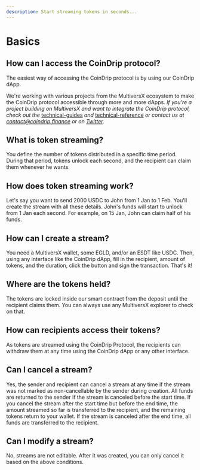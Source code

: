 ```yaml
---
description: Start streaming tokens in seconds...
---
```


# Basics

## How can I access the CoinDrip protocol?

The easiest way of accessing the CoinDrip protocol is by using our CoinDrip dApp.

We're working with various projects from the MultiversX ecosystem to make the CoinDrip protocol accessible through more and more dApps. _If you're a project building on MultiversX and want to integrate the CoinDrip protocol, check out the_ [technical-guides](../technical-guides/ "mention") _and_ [technical-reference](../technical-reference/ "mention") _or contact us at contact@coindrip.finance or on_ [_Twitter_](https://twitter.com/CoinDripHQ)_._

## What is token streaming?

You define the number of tokens distributed in a specific time period. During that period, tokens unlock each second, and the recipient can claim them whenever he wants.

## How does token streaming work?

Let's say you want to send 2000 USDC to John from 1 Jan to 1 Feb. You'll create the stream with all these details. John's funds will start to unlock from 1 Jan each second. For example, on 15 Jan, John can claim half of his funds.

## How can I create a stream?

You need a MultiversX wallet, some EGLD, and/or an ESDT like USDC. Then, using any interface like the CoinDrip dApp, fill in the recipient, amount of tokens, and the duration, click the button and sign the transaction. That's it!

## Where are the tokens held?&#x20;

The tokens are locked inside our smart contract from the deposit until the recipient claims them. You can always use any MultiversX explorer to check on that.

## How can recipients access their tokens?

As tokens are streamed using the CoinDrip Protocol, the recipients can withdraw them at any time using the CoinDrip dApp or any other interface.

## Can I cancel a stream?

Yes, the sender and recipient can cancel a stream at any time if the stream was not marked as non-cancellable by the sender during creation. All funds are returned to the sender if the stream is canceled before the start time. If you cancel the stream after the start time but before the end time, the amount streamed so far is transferred to the recipient, and the remaining tokens return to your wallet. If the stream is canceled after the end time, all funds are transferred to the recipient.

## Can I modify a stream?

No, streams are not editable. After it was created, you can only cancel it based on the above conditions.
